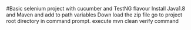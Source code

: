 #Basic selenium project with cucumber and TestNG flavour
Install Java1.8 and Maven and add to path variables
Down load the zip file 
go to project root directory in command prompt.
execute mvn clean verify command
